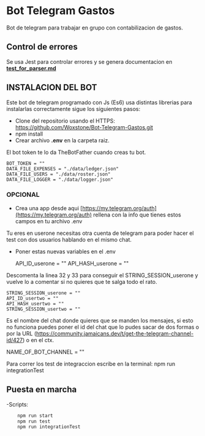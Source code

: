 # Bot Telegram Gastos

Bot de telegram para trabajar en grupo con contabilizacion de gastos.

## Control de errores

Se usa Jest para controlar errores y se genera documentacion en **[test_for_parser.md](test_for_parser.md)**

## INSTALACION DEL BOT

Este bot de telegram programado con Js (Es6) usa distintas librerias para instalarlas correctamente sigue los siguientes pasos:

- Clone del repositorio usando el HTTPS: https://github.com/Woxstone/Bot-Telegram-Gastos.git
- npm install 
- Crear archivo **.env** en la carpeta raiz.

El bot token te lo da TheBotFather cuando creas tu bot.

    BOT_TOKEN = ""
    DATA_FILE_EXPENSES = "./data/ledger.json"
    DATA_FILE_USERS = "./data/roster.json"
    DATA_FILE_LOGGER = "./data/logger.json"

### OPCIONAL

- Crea una app desde aqui [https://my.telegram.org/auth](https://my.telegram.org/auth) rellena con la info que tienes estos campos en tu archivo .env

Tu eres en userone necesitas otra cuenta de telegram para poder hacer el test con dos usuarios hablando en el mismo chat.

- Poner estas nuevas variables en el .env

    API_ID_userone = ""
    API_HASH_userone = ""

Descomenta la linea 32 y 33 para conseguir el STRING_SESSION_userone y vuelve lo a comentar si no quieres que te salga todo el rato.

    STRING_SESSION_userone = ""
    API_ID_usertwo = ""
    API_HASH_usertwo = ""
    STRING_SESSION_usertwo = ""

Es el nombre del chat donde quieres que se manden los mensajes, si esto no funciona puedes poner el id del chat que lo pudes sacar de dos formas o por la URL (https://community.jamaicans.dev/t/get-the-telegram-channel-id/427) o en el ctx.

NAME_OF_BOT_CHANNEL = ""

Para correr los test de integraccion escribe en la terminal:  npm run integrationTest

## Puesta en marcha

-Scripts:

``` bash
    npm run start
    npm run test
    npm run integrationTest
```
